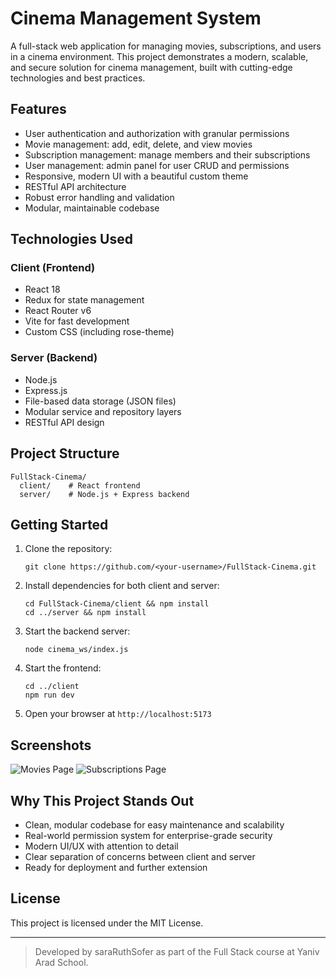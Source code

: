 # Cinema Management System

A full-stack web application for managing movies, subscriptions, and users in a cinema environment. This project demonstrates a modern, scalable, and secure solution for cinema management, built with cutting-edge technologies and best practices.

## Features
- User authentication and authorization with granular permissions
- Movie management: add, edit, delete, and view movies
- Subscription management: manage members and their subscriptions
- User management: admin panel for user CRUD and permissions
- Responsive, modern UI with a beautiful custom theme
- RESTful API architecture
- Robust error handling and validation
- Modular, maintainable codebase

## Technologies Used
### Client (Frontend)
- React 18
- Redux for state management
- React Router v6
- Vite for fast development
- Custom CSS (including rose-theme)

### Server (Backend)
- Node.js
- Express.js
- File-based data storage (JSON files)
- Modular service and repository layers
- RESTful API design

## Project Structure
```
FullStack-Cinema/
  client/    # React frontend
  server/    # Node.js + Express backend
```

## Getting Started
1. Clone the repository:
   ```
   git clone https://github.com/<your-username>/FullStack-Cinema.git
   ```
2. Install dependencies for both client and server:
   ```
   cd FullStack-Cinema/client && npm install
   cd ../server && npm install
   ```
3. Start the backend server:
   ```
   node cinema_ws/index.js
   ```
4. Start the frontend:
   ```
   cd ../client
   npm run dev
   ```
5. Open your browser at `http://localhost:5173`

## Screenshots
![Movies Page](./screenshots/movies-page.png)
![Subscriptions Page](./screenshots/subscriptions-page.png)

## Why This Project Stands Out
- Clean, modular codebase for easy maintenance and scalability
- Real-world permission system for enterprise-grade security
- Modern UI/UX with attention to detail
- Clear separation of concerns between client and server
- Ready for deployment and further extension

## License
This project is licensed under the MIT License.

---

> Developed by saraRuthSofer as part of the Full Stack course at Yaniv Arad School.
